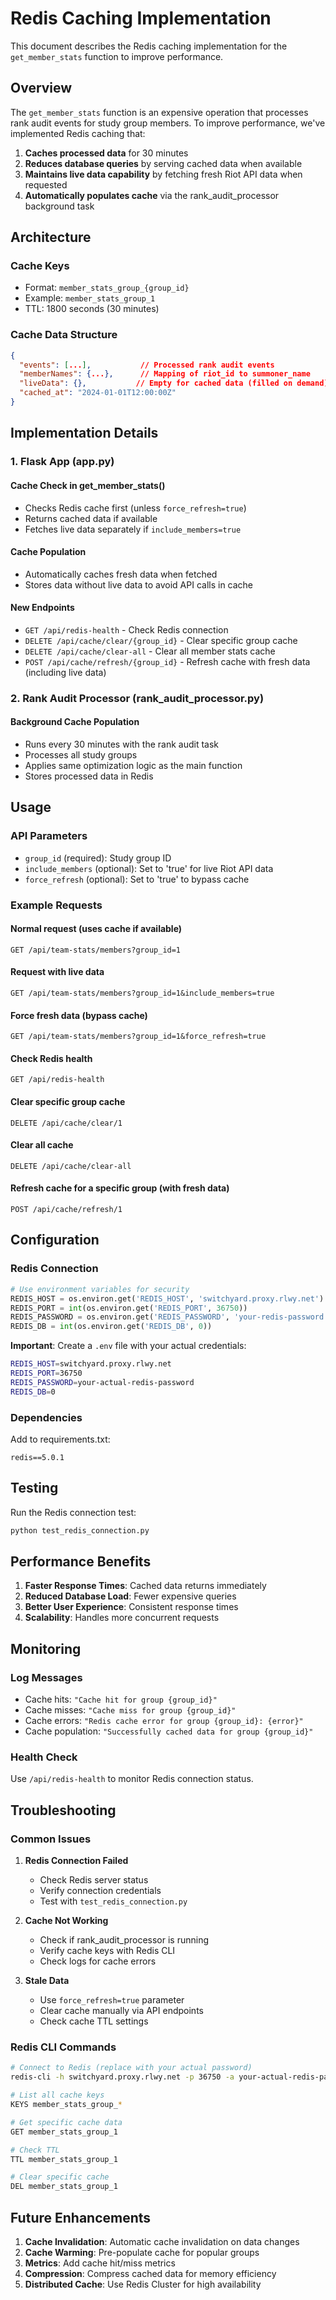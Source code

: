 # Redis Caching Implementation

This document describes the Redis caching implementation for the `get_member_stats` function to improve performance.

## Overview

The `get_member_stats` function is an expensive operation that processes rank audit events for study group members. To improve performance, we've implemented Redis caching that:

1. **Caches processed data** for 30 minutes
2. **Reduces database queries** by serving cached data when available
3. **Maintains live data capability** by fetching fresh Riot API data when requested
4. **Automatically populates cache** via the rank_audit_processor background task

## Architecture

### Cache Keys
- Format: `member_stats_group_{group_id}`
- Example: `member_stats_group_1`
- TTL: 1800 seconds (30 minutes)

### Cache Data Structure
```json
{
  "events": [...],           // Processed rank audit events
  "memberNames": {...},      // Mapping of riot_id to summoner_name
  "liveData": {},           // Empty for cached data (filled on demand)
  "cached_at": "2024-01-01T12:00:00Z"
}
```

## Implementation Details

### 1. Flask App (app.py)

#### Cache Check in get_member_stats()
- Checks Redis cache first (unless `force_refresh=true`)
- Returns cached data if available
- Fetches live data separately if `include_members=true`

#### Cache Population
- Automatically caches fresh data when fetched
- Stores data without live data to avoid API calls in cache

#### New Endpoints
- `GET /api/redis-health` - Check Redis connection
- `DELETE /api/cache/clear/{group_id}` - Clear specific group cache
- `DELETE /api/cache/clear-all` - Clear all member stats cache
- `POST /api/cache/refresh/{group_id}` - Refresh cache with fresh data (including live data)

### 2. Rank Audit Processor (rank_audit_processor.py)

#### Background Cache Population
- Runs every 30 minutes with the rank audit task
- Processes all study groups
- Applies same optimization logic as the main function
- Stores processed data in Redis

## Usage

### API Parameters
- `group_id` (required): Study group ID
- `include_members` (optional): Set to 'true' for live Riot API data
- `force_refresh` (optional): Set to 'true' to bypass cache

### Example Requests

#### Normal request (uses cache if available)
```
GET /api/team-stats/members?group_id=1
```

#### Request with live data
```
GET /api/team-stats/members?group_id=1&include_members=true
```

#### Force fresh data (bypass cache)
```
GET /api/team-stats/members?group_id=1&force_refresh=true
```

#### Check Redis health
```
GET /api/redis-health
```

#### Clear specific group cache
```
DELETE /api/cache/clear/1
```

#### Clear all cache
```
DELETE /api/cache/clear-all
```

#### Refresh cache for a specific group (with fresh data)
```
POST /api/cache/refresh/1
```

## Configuration

### Redis Connection
```python
# Use environment variables for security
REDIS_HOST = os.environ.get('REDIS_HOST', 'switchyard.proxy.rlwy.net')
REDIS_PORT = int(os.environ.get('REDIS_PORT', 36750))
REDIS_PASSWORD = os.environ.get('REDIS_PASSWORD', 'your-redis-password')
REDIS_DB = int(os.environ.get('REDIS_DB', 0))
```

**Important**: Create a `.env` file with your actual credentials:
```bash
REDIS_HOST=switchyard.proxy.rlwy.net
REDIS_PORT=36750
REDIS_PASSWORD=your-actual-redis-password
REDIS_DB=0
```

### Dependencies
Add to requirements.txt:
```
redis==5.0.1
```

## Testing

Run the Redis connection test:
```bash
python test_redis_connection.py
```

## Performance Benefits

1. **Faster Response Times**: Cached data returns immediately
2. **Reduced Database Load**: Fewer expensive queries
3. **Better User Experience**: Consistent response times
4. **Scalability**: Handles more concurrent requests

## Monitoring

### Log Messages
- Cache hits: `"Cache hit for group {group_id}"`
- Cache misses: `"Cache miss for group {group_id}"`
- Cache errors: `"Redis cache error for group {group_id}: {error}"`
- Cache population: `"Successfully cached data for group {group_id}"`

### Health Check
Use `/api/redis-health` to monitor Redis connection status.

## Troubleshooting

### Common Issues

1. **Redis Connection Failed**
   - Check Redis server status
   - Verify connection credentials
   - Test with `test_redis_connection.py`

2. **Cache Not Working**
   - Check if rank_audit_processor is running
   - Verify cache keys with Redis CLI
   - Check logs for cache errors

3. **Stale Data**
   - Use `force_refresh=true` parameter
   - Clear cache manually via API endpoints
   - Check cache TTL settings

### Redis CLI Commands
```bash
# Connect to Redis (replace with your actual password)
redis-cli -h switchyard.proxy.rlwy.net -p 36750 -a your-actual-redis-password

# List all cache keys
KEYS member_stats_group_*

# Get specific cache data
GET member_stats_group_1

# Check TTL
TTL member_stats_group_1

# Clear specific cache
DEL member_stats_group_1
```

## Future Enhancements

1. **Cache Invalidation**: Automatic cache invalidation on data changes
2. **Cache Warming**: Pre-populate cache for popular groups
3. **Metrics**: Add cache hit/miss metrics
4. **Compression**: Compress cached data for memory efficiency
5. **Distributed Cache**: Use Redis Cluster for high availability
